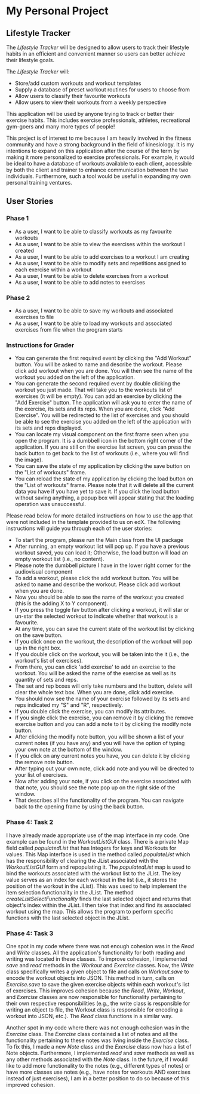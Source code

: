 # My Personal Project

## Lifestyle Tracker

The *Lifestyle Tracker* will be designed to allow users to track their lifestyle habits
in an efficient and convenient manner so users can better achieve their lifestyle goals.

The *Lifestyle Tracker* will:
- Store/add custom workouts and workout templates
- Supply a database of preset workout routines for users to choose from
- Allow users to classify their favourite workouts
- Allow users to view their workouts from a weekly perspective

This application will be used by anyone trying to track or better their exercise habits.
This includes exercise professionals, athletes, recreational gym-goers and many more types of people!

This project is of interest to me because I am heavily involved in the fitness community and have 
a strong background in the field of kinesiology. It is my intentions to expand on this application
after the course of the term by making it more personalized to exercise professionals. For example,
 it would be ideal to have a database of workouts available to each client, accessible by both the client
 and trainer to enhance communication between the two individuals. Furthermore, such a tool would be useful 
 in expanding my own personal training ventures.
 
 ## User Stories
 
 ### Phase 1
 
 - As a user, I want to be able to classify workouts as my favourite workouts
 - As a user, I want to be able to view the exercises within the workout I created
 - As a user, I want to be able to add exercises to a workout I am creating
 - As a user, I want to be able to modify sets and repetitions assigned to each exercise within a workout
 - As a user, I want to be able to delete exercises from a workout
 - As a user, I want to be able to add notes to exercises
 
 ### Phase 2
 
 - As a user, I want to be able to save my workouts and associated exercises to file
 - As a user, I want to be able to load my workouts and associated exercises from file when the program starts
 
 ### Instructions for Grader
 
- You can generate the first required event by clicking the "Add Workout" button. You will be asked to name and describe 
the workout. Please click add workout when you are done. You will then see the name of the workout you added on the left 
of the application.
- You can generate the second required event by double clicking the workout you just made. That will take you to the 
workouts list of exercises (it will be empty). You can add an exercise by clicking the "Add Exercise" button. The 
application will ask you to enter the name of the exercise, its sets and its reps. When you are done, click "Add 
Exercise". You will be redirected to the list of exercises and you should be able to see the exercise you added on the 
left of the application with its sets and reps displayed.
- You can locate my visual component on the first frame seen when you open the program. It is a dumbbell icon in the 
bottom right corner of the application. If you are still on the exercise list screen, you can press the back button to 
get back to the list of workouts (i.e., where you will find the image).
- You can save the state of my application by clicking the save button on the "List of workouts" frame.
- You can reload the state of my application by clicking the load button on the "List of workouts" frame. Please note 
that it will delete all the current data you have if you have yet to save it. If you click the load button without 
saving anything, a popup box will appear stating that the loading operation was unsuccessful.
 
Please read below for more detailed instructions on how to use the app that were not included in the template provided 
to us on edX. The following instructions will guide you through each of the user stories:
- To start the program, please run the Main class from the UI package
- After running, an empty workout list will pop up. If you have a previous workout saved, you can load it; Otherwise, 
the load button will load an empty workout list (i.e., no content).
- Please note the dumbbell picture I have in the lower right corner for the audiovisual component
- To add a workout, please click the add workout button. You will be asked to name and describe the workout. Please 
click add workout when you are done.
- Now you should be able to see the name of the workout you created (this is the adding X to Y component).
- If you press the toggle fav button after clicking a workout, it will star or un-star the selected workout to indicate 
whether that workout is a favourite.
- At any time, you can save the current state of the workout list by clicking on the save button.
- If you click once on the workout, the description of the workout will pop up in the right box.
- If you double click on the workout, you will be taken into the it (i.e., the workout's list of exercises).
- From there, you can click 'add exercise' to add an exercise to the workout. You will be asked the name of the exercise 
as well as its quantity of sets and reps.
- The set and rep boxes will only take numbers and the button, delete will clear the whole text box. When you are done, 
click add exercise.
- You should now see the name of your exercise followed by its sets and reps indicated my "S" and "R", respectively.
- If you double click the exercise, you can modify its attributes.
- If you single click the exercise, you can remove it by clicking the remove exercise button and you can add a note to 
it by clicking the modify note button.
- After clicking the modify note button, you will be shown a list of your current notes (if you have any) and you will 
have the option of typing your own note at the bottom of the window.
- If you click on any current notes you have, you can delete it by clicking the remove note button.
- After typing out your own note, click add note and you will be directed to your list of exercises.
- Now after adding your note, if you click on the exercise associated with that note, you should see the note pop up on 
the right side of the window.
- That describes all the functionality of the program. You can navigate back to the opening frame by using the back 
button.

### Phase 4: Task 2

I have already made appropriate use of the map interface in my code. One example can be found in the *WorkoutListGUI* class.
There is a private Map field called *populatedList* that has Integers for keys and Workouts for values. This Map interface is 
used in the method called *populateList* which has the responsibility of clearing the JList associated with the *WorkoutListGUI* form 
and repopulating it. The *populatedList* map is used to bind the workouts associated with the workout list to the JList. The key 
value serves as an index for each workout in the list (i.e., it stores the position of the workout in the JList). This was used to 
help implement the item selection functionality in the JList. The method *createListSelectFunctionality* finds the last selected 
object and returns that object's index within the JList. I then take that index and find its associated workout using the map. 
This allows the program to perform specific functions with the last selected object in the JList.

### Phase 4: Task 3

One spot in my code where there was not enough cohesion was in the *Read* and *Write* classes. All the application's 
functionality for both reading and writing was located in these classes. To improve cohesion, I implemented *save* and 
*read* methods in the *Workout* and *Exercise* classes. Now, the *Write* class specifically writes a given object to file 
and calls on *Workout.save* to encode the workout objects into JSON. This method in turn, calls on *Exercise.save* to 
save the given exercise objects within each workout's list of exercises. This improves cohesion because the *Read*, 
*Write*, *Workout*, and *Exercise* classes are now responsible for functionality pertaining to their own respective 
 responsibilities (e.g., the write class is responsible for writing an object to file, the Workout class is responsible 
 for encoding a workout into JSON, etc.). The *Read* class functions in a similar way.

Another spot in my code where there was not enough cohesion was in the *Exercise* class. The *Exercise* class contained a 
list of notes and all the functionality pertaining to these notes was living inside the *Exercise* class. To fix this, 
I made a new *Note* class and the *Exercise* class now has a list of Note objects. Furthermore, I implemented *read* and 
*save* methods as well as any other methods associated with the *Note* class. In the future, if I would like to add 
more functionality to the notes (e.g., different types of notes) or have more classes use notes (e.g., have notes for 
workouts AND exercises instead of just exercises), I am in a better position to do so because of this improved cohesion.


